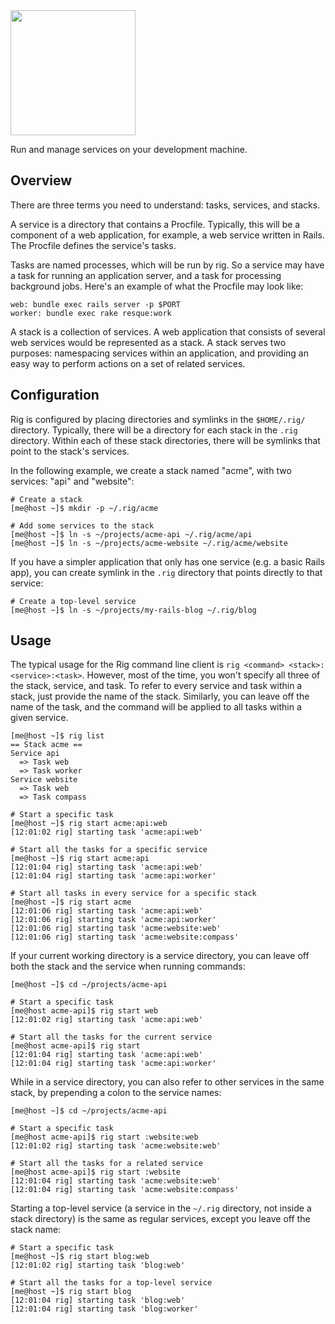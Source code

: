 <img src="http://f.cl.ly/items/0A362Z0H2C272k1O1832/rig-logo.jpg" width="200"/>

Run and manage services on your development machine.

## Overview

There are three terms you need to understand: tasks, services, and stacks.

A service is a directory that contains a Procfile. Typically, this will be a
component of a web application, for example, a web service written in Rails.
The Procfile defines the service's tasks.

Tasks are named processes, which will be run by rig. So a service may have a
task for running an application server, and a task for processing background
jobs. Here's an example of what the Procfile may look like:

```
web: bundle exec rails server -p $PORT
worker: bundle exec rake resque:work
```

A stack is a collection of services. A web application that consists of several
web services would be represented as a stack. A stack serves two purposes:
namespacing services within an application, and providing an easy way to
perform actions on a set of related services.

## Configuration

Rig is configured by placing directories and symlinks in the `$HOME/.rig/`
directory. Typically, there will be a directory for each stack in the `.rig`
directory. Within each of these stack directories, there will be symlinks that
point to the stack's services.

In the following example, we create a stack named "acme", with two services:
"api" and "website":

```shell-session
# Create a stack
[me@host ~]$ mkdir -p ~/.rig/acme

# Add some services to the stack
[me@host ~]$ ln -s ~/projects/acme-api ~/.rig/acme/api
[me@host ~]$ ln -s ~/projects/acme-website ~/.rig/acme/website
```

If you have a simpler application that only has one service (e.g. a basic Rails
app), you can create symlink in the `.rig` directory that points directly to
that service:

```shell-session
# Create a top-level service
[me@host ~]$ ln -s ~/projects/my-rails-blog ~/.rig/blog
```

## Usage

The typical usage for the Rig command line client is
`rig <command> <stack>:<service>:<task>`. However, most of the time, you won't
specify all three of the stack, service, and task. To refer to every service
and task within a stack, just provide the name of the stack. Similarly, you can
leave off the name of the task, and the command will be applied to all tasks
within a given service.


```shell-session
[me@host ~]$ rig list
== Stack acme ==
Service api
  => Task web
  => Task worker
Service website
  => Task web
  => Task compass

# Start a specific task
[me@host ~]$ rig start acme:api:web
[12:01:02 rig] starting task 'acme:api:web'

# Start all the tasks for a specific service
[me@host ~]$ rig start acme:api
[12:01:04 rig] starting task 'acme:api:web'
[12:01:04 rig] starting task 'acme:api:worker'

# Start all tasks in every service for a specific stack
[me@host ~]$ rig start acme
[12:01:06 rig] starting task 'acme:api:web'
[12:01:06 rig] starting task 'acme:api:worker'
[12:01:06 rig] starting task 'acme:website:web'
[12:01:06 rig] starting task 'acme:website:compass'
```

If your current working directory is a service directory, you can leave off both
the stack and the service when running commands:

```shell-session
[me@host ~]$ cd ~/projects/acme-api

# Start a specific task
[me@host acme-api]$ rig start web
[12:01:02 rig] starting task 'acme:api:web'

# Start all the tasks for the current service
[me@host acme-api]$ rig start
[12:01:04 rig] starting task 'acme:api:web'
[12:01:04 rig] starting task 'acme:api:worker'
```

While in a service directory, you can also refer to other services in the same
stack, by prepending a colon to the service names:

```shell-session
[me@host ~]$ cd ~/projects/acme-api

# Start a specific task
[me@host acme-api]$ rig start :website:web
[12:01:02 rig] starting task 'acme:website:web'

# Start all the tasks for a related service
[me@host acme-api]$ rig start :website
[12:01:04 rig] starting task 'acme:website:web'
[12:01:04 rig] starting task 'acme:website:compass'
```

Starting a top-level service (a service in the `~/.rig` directory, not inside
a stack directory) is the same as regular services, except you leave off the
stack name:

```shell-session
# Start a specific task
[me@host ~]$ rig start blog:web
[12:01:02 rig] starting task 'blog:web'

# Start all the tasks for a top-level service
[me@host ~]$ rig start blog
[12:01:04 rig] starting task 'blog:web'
[12:01:04 rig] starting task 'blog:worker'
```

